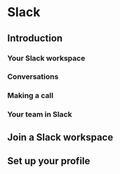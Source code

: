 # Slack

## Introduction

### Your Slack workspace

### Conversations

### Making a call

### Your team in Slack

## Join a Slack workspace

## Set up your profile

